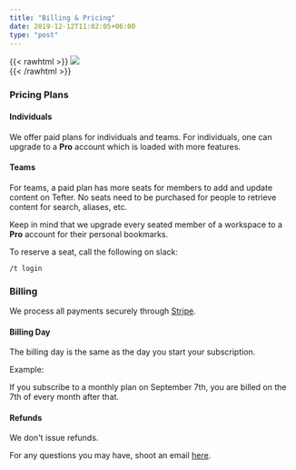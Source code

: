 ```yaml
---
title: "Billing & Pricing"
date: 2019-12-12T11:02:05+06:00
type: "post"
---
```


{{< rawhtml >}}
  <img class="inpage-hero" src="/images/billing.svg"/>
  <br/>
{{< /rawhtml >}}

### Pricing Plans

#### Individuals

We offer paid plans for individuals and teams. For individuals, one can
upgrade to a **Pro** account which is loaded with more features.

#### Teams

For teams, a paid plan has more seats for members to add and update
content on Tefter. No seats need to be purchased for people to retrieve
content for search, aliases, etc.

Keep in mind that we upgrade every seated member of a workspace to a **Pro** account 
for their personal bookmarks.

To reserve a seat, call the following on slack:

```
/t login
```

### Billing

We process all payments securely through [Stripe](https://stripe.com).

#### Billing Day

The billing day is the same as the day you start your subscription.

Example:

If you subscribe to a monthly plan on September 7th, you are billed on the 7th of every month after that.

#### Refunds

We don't issue refunds.

For any questions you may have, shoot an email [here](support@tefter.io).
